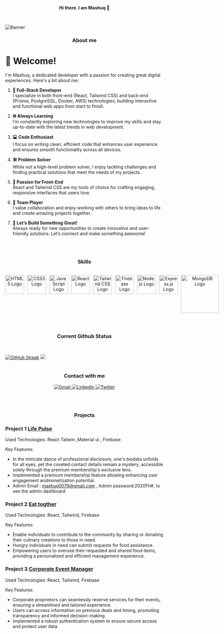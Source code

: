 
 <p align="center">
  <strong>Hi there. I am Mashuq 👋</strong>
</p>
<br/>

![Banner](https://i.ibb.co.com/r48Jf0p/mashuq0068-gmail-com.png)


  <p align="center">
 <h3 align="center"> <strong>About me</strong></h3>
</p>

# 👋 Welcome!

I'm Mashuq, a dedicated developer with a passion for creating great digital experiences. Here's a bit about me:

1. **🚀 Full-Stack Developer**  
   I specialize in both front-end (React, Tailwind CSS) and back-end (Prisma, PostgreSQL, Docker, AWS) technologies, building interactive and functional web apps from start to finish.

2. **🌐 Always Learning**  
   I’m constantly exploring new technologies to improve my skills and stay up-to-date with the latest trends in web development.

3. **💻 Code Enthusiast**  
   I focus on writing clean, efficient code that enhances user experience and ensures smooth functionality across all devices.

4. **🛠️ Problem Solver**  
   While not a high-level problem solver, I enjoy tackling challenges and finding practical solutions that meet the needs of my projects.

5. **🚀 Passion for Front-End**  
   React and Tailwind CSS are my tools of choice for crafting engaging, responsive interfaces that users love.

6. **👥 Team Player**  
   I value collaboration and enjoy working with others to bring ideas to life and create amazing projects together.

7. **🎯 Let’s Build Something Great!**  
   Always ready for new opportunities to create innovative and user-friendly solutions. Let’s connect and make something awesome!

 <br/>
 <br/>
<p align="center">
 <h3 align="center"> <strong>Skills</strong></h3>
</p>
<br/>
                                                                                  

<div align="center" style="display: flex; flex-wrap: wrap; justify-content: center; width:max-content ; margin-left:auto ;margin-right:auto;>
  <img src="https://reactjs.org/favicon.ico" alt="React Logo" width="60" style="margin: 0 10px 10px 0;" />
  <img src="https://www.w3.org/html/logo/downloads/HTML5_Logo_512.png" alt="HTML5 Logo" width="60" style="margin: 0 10px 10px 0;" />
  <img src="https://www.kindpng.com/picc/m/464-4640184_css3-png-download-css-icon-transparent-png.png" alt="CSS3 Logo" width="60" style="margin: 0 10px 10px 0;" />
  <img src="https://upload.wikimedia.org/wikipedia/commons/thumb/9/99/Unofficial_JavaScript_logo_2.svg/480px-Unofficial_JavaScript_logo_2.svg.png" alt="JavaScript Logo" width="60" style="margin: 0 10px 10px 0;" />
  <img src="https://reactjs.org/favicon.ico" alt="React Logo" width="60" style="margin: 0 10px 10px 0;"  />
  <img src="https://tse3.mm.bing.net/th?id=OIP.eldTv3sw1JRG4EcL5rDYZgHaEy&pid=Api&P=0&h=220" alt="Tailwind CSS Logo" width="60" style="margin: 0 10px 10px 0;" />
  <img src="https://pluspng.com/img-png/firebase-logo-png-firebase-logo-png-transparent-amp-svg-vector-pluspng-2400x3291.png" alt="Firebase Logo" width="60" style="margin: 0 10px 10px 0;" />
  <img src="https://logos-download.com/wp-content/uploads/2016/09/Node_logo_NodeJS.png" alt="Node.js Logo" width="60" style="margin: 0 10px 10px 0;" />
  <img src="https://vectorified.com/images/express-js-icon-12.png" alt="Express.js Logo" width="60" style="margin: 0 10px 10px 0;" />
  <img src="https://1000marcas.net/wp-content/uploads/2021/06/MongoDB-Logo.png" alt="MongoDB Logo" width="120" style="margin: 0 10px 10px 0;" />
</div>


<p align="center">
 <br/>
 <h3 align="center"> <strong>Current Github Status</strong></h3>
 <br/>
</p>

[![GitHub Streak](https://github-readme-streak-stats.herokuapp.com?user=mashuq0068&theme=prussian&hide_border=true&exclude_days=Sun%2CMon%2CTue%2CWed%2CThu%2CFri%2CSat&card_width=1000)](https://git.io/streak-stats)
<img src="https://i.ibb.co/N2z7BwR/github-wrapped-1.png"/>
<br/>
<br/>
 <h3 align="center"> <strong>Contact with me</strong></h3>
<p align="center">
  <a href="mailto:mashuq0068@gmail.com">
    <img alt="Gmail" src="https://img.shields.io/badge/Gmail-mashuq0068%40gmail.com-red?style=for-the-badge&logo=gmail&labelColor=302D41"/>
  </a>
  <a href="https://www.linkedin.com/in/md-mashuqur-rahman-3aaab8260/">
    <img alt="LinkedIn" src="https://img.shields.io/badge/LinkedIn-Md%20Mashuqur%20Rahman-blue?style=for-the-badge&logo=linkedin&labelColor=302D41"/>
  </a>
  <a href="https://twitter.com/mashuq0068">
    <img alt="Twitter" src="https://img.shields.io/badge/Twitter-%40mashuq0068-blue?style=for-the-badge&logo=twitter&labelColor=302D41"/>
  </a>
</p>


<br/>
<br/>
  <h3 align="center"> <strong>Projects</strong></h3>
  

### Project 1 **[Life Pulse](https://brand-shop-fd7b2.web.app)**
 
Used Technologies :React Tailwin ,Material ui , Firebase

Key Features:
- In the intricate dance of professional disclosure, one's biodata unfolds for all eyes, yet the coveted contact details remain a mystery, accessible solely through the premium membership's exclusive lens.
- Implemented a premium membership feature allowing enhancing user engagement andmonetization potential.
- Admin Email : mashuq0079@gmail.com , Admin password:2020Fh#, to see the admin dashboard

### Project 2 **[Eat togther](https://fir-practice-email-pass.web.app/)**
 
Used Technologies :React, Tailwind, Firebase

Key Features:
- Enable individuals to contribute to the community by sharing or donating their culinary creations to those in need.
- Hungry individuals in need can submit requests for food assistance.
- Empowering users to oversee their requested and shared food items, providing a personalized and efficient management experience.


### Project 3 **[Corporate Event Manager](https://corporate-event-manager.web.app)**
  
Used Technologies :React, Tailwind, Firebase

Key Features:
- Corporate proprietors can seamlessly reserve services for their events, ensuring a streamlined and tailored experience.
- Users can access information on previous deals and timing, promoting transparency and informed decision-making
- Implemented a robust authentication system to ensure secure access and protect user data








